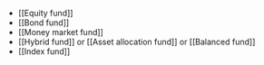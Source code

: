 - [[Equity fund]]
- [[Bond fund]]
- [[Money market fund]]
- [[Hybrid fund]] or [[Asset allocation fund]] or [[Balanced fund]]
- [[Index fund]]
